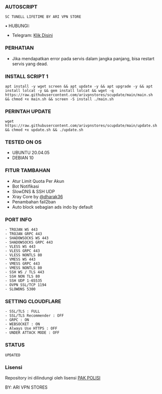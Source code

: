 ### AUTOSCRIPT
```
SC TUNELL LIFETIME BY ARI VPN STORE
```
• HUBUNGI:
- Telegram: [Klik Disini](https://t.me/ARI_VPN_STORE)

### PERHATIAN


- Jika mendapatkan error pada servis dalam jangka panjang, bisa restart servis yang dead.

### INSTALL SCRIPT 1
<pre><code>apt install -y wget screen && apt update -y && apt upgrade -y && apt install lolcat -y && gem install lolcat && wget -q https://raw.githubusercontent.com/arivpnstores/scupdate/main/main.sh && chmod +x main.sh && screen -S install ./main.sh</code></pre>

### PERINTAH UPDATE 
<pre><code>wget https://raw.githubusercontent.com/arivpnstores/scupdate/main/update.sh && chmod +x update.sh && ./update.sh</code></pre>

### TESTED ON OS 
- UBUNTU 20.04.05
- DEBIAN 10

### FITUR TAMBAHAN
- Atur Limit Quota Per Akun
- Bot Notifikasi
- SlowDNS & SSH UDP
- Xray Core by [@dharak36](https://github.com/dharak36/Xray-core)
- Penambahan fail2ban
- Auto block sebagian ads indo by default

### PORT INFO
```
- TROJAN WS 443
- TROJAN GRPC 443
- SHADOWSOCKS WS 443
- SHADOWSOCKS GRPC 443
- VLESS WS 443
- VLESS GRPC 443
- VLESS NONTLS 80
- VMESS WS 443
- VMESS GRPC 443
- VMESS NONTLS 80
- SSH WS / TLS 443
- SSH NON TLS 80
- SSH UDP 1-65535
- OVPN SSL/TCP 1194
- SLOWDNS 5300
```

### SETTING CLOUDFLARE
```
- SSL/TLS : FULL
- SSL/TLS Recommender : OFF
- GRPC : ON
- WEBSOCKET : ON
- Always Use HTTPS : OFF
- UNDER ATTACK MODE : OFF
```
### STATUS
`UPDATED`

### Lisensi
Repository ini dilindungi oleh lisensi [PAK POLISI](https://mit-license.org/)

BY: ARI VPN STORES
